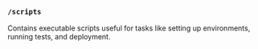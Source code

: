### `/scripts`
Contains executable scripts useful for tasks like setting up environments, running tests, and deployment.
